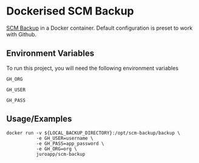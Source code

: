 # Dockerised SCM Backup

[SCM Backup](https://scm-backup.org/) in a Docker container. Default configuration is preset to work with Github.

## Environment Variables

To run this project, you will need the following environment variables

`GH_ORG`

`GH_USER`

`GH_PASS`

## Usage/Examples

```shell
docker run -v ${LOCAL_BACKUP_DIRECTORY}:/opt/scm-backup/backup \
           -e GH_USER=username \
           -e GH_PASS=app_password \
           -e GH_ORG=org \
           juroapp/scm-backup
```
